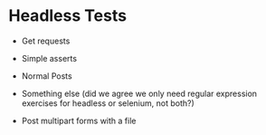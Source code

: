 # Headless Tests

* Get requests
* Simple asserts


* Normal Posts
* Something else (did we agree we only need regular expression exercises for headless or selenium, not both?)

* Post multipart forms with a file
